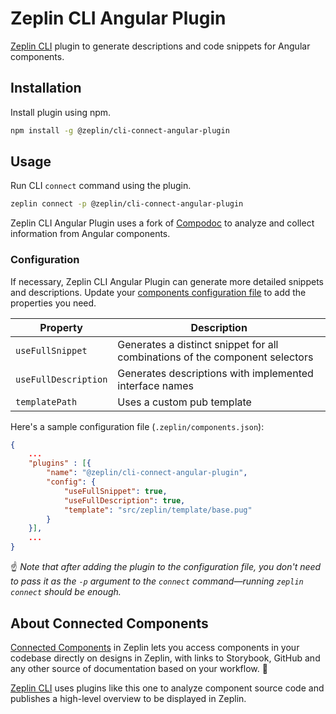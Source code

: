 # Zeplin CLI Angular Plugin

[Zeplin CLI](https://github.com/zeplin/cli) plugin to generate descriptions and code snippets for Angular components.

## Installation

Install plugin using npm.

```sh
npm install -g @zeplin/cli-connect-angular-plugin
```

## Usage

Run CLI `connect` command using the plugin.

```sh
zeplin connect -p @zeplin/cli-connect-angular-plugin
```

Zeplin CLI Angular Plugin uses a fork of [Compodoc](https://github.com/compodoc/compodoc) to analyze and collect information from Angular components.

### Configuration

If necessary, Zeplin CLI Angular Plugin can generate more detailed snippets and descriptions. Update your [components configuration file](./docs/cli.componentconfigfile.plugins.md) to add the properties you need.

| Property             | Description                                                                  |
|----------------------|------------------------------------------------------------------------------|
| `useFullSnippet`     | Generates a distinct snippet for all combinations of the component selectors |
| `useFullDescription` | Generates descriptions with implemented interface names                      |
| `templatePath`       | Uses a custom pub template                                                   |

Here's a sample configuration file (`.zeplin/components.json`):

```json
{
    ...
    "plugins" : [{
        "name": "@zeplin/cli-connect-angular-plugin",
        "config": {
            "useFullSnippet": true,
            "useFullDescription": true,
            "template": "src/zeplin/template/base.pug"
        }
    }],
    ...
}
```

☝️ _Note that after adding the plugin to the configuration file, you don't need to pass it as the `-p` argument to the `connect` command—running `zeplin connect` should be enough._

## About Connected Components

[Connected Components](https://blog.zeplin.io/introducing-connected-components-components-in-design-and-code-in-harmony-aa894ed5bd95) in Zeplin lets you access components in your codebase directly on designs in Zeplin, with links to Storybook, GitHub and any other source of documentation based on your workflow. 🧩

[Zeplin CLI](https://github.com/zeplin/cli) uses plugins like this one to analyze component source code and publishes a high-level overview to be displayed in Zeplin.
